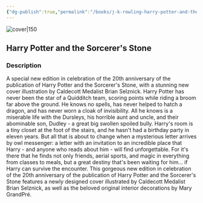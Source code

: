 ```yaml
---
{"dg-publish":true,"permalink":"/books/j-k-rowling-harry-potter-and-the-sorcerer-s-stone/","title":"Harry Potter and the Sorcerer's Stone","tags":["Fantasy"]}
---
```




![cover|150](http://books.google.com/books/content?id=3YUrtAEACAAJ&printsec=frontcover&img=1&zoom=1&source=gbs_api)

## Harry Potter and the Sorcerer's Stone

### Description

A special new edition in celebration of the 20th anniversary of the publication of Harry Potter and the Sorcerer's Stone, with a stunning new cover illustration by Caldecott Medalist Brian Selznick. Harry Potter has never been the star of a Quidditch team, scoring points while riding a broom far above the ground. He knows no spells, has never helped to hatch a dragon, and has never worn a cloak of invisibility. All he knows is a miserable life with the Dursleys, his horrible aunt and uncle, and their abominable son, Dudley - a great big swollen spoiled bully. Harry's room is a tiny closet at the foot of the stairs, and he hasn't had a birthday party in eleven years. But all that is about to change when a mysterious letter arrives by owl messenger: a letter with an invitation to an incredible place that Harry - and anyone who reads about him - will find unforgettable. For it's there that he finds not only friends, aerial sports, and magic in everything from classes to meals, but a great destiny that's been waiting for him... if Harry can survive the encounter. This gorgeous new edition in celebration of the 20th anniversary of the publication of Harry Potter and the Sorcerer's Stone features a newly designed cover illustrated by Caldecott Medalist Brian Selznick, as well as the beloved original interior decorations by Mary GrandPré.
```